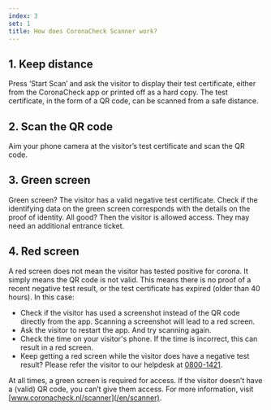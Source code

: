 ```yaml
---
index: 3
set: 1
title: How does CoronaCheck Scanner work?
---
```

## 1. Keep distance

Press ‘Start Scan’ and ask the visitor to display their test certificate, either from the CoronaCheck app or printed off as a hard copy. The test certificate, in the form of a QR code, can be scanned from a safe distance. 

## 2. Scan the QR code

Aim your phone camera at the visitor’s test certificate and scan the QR code.

## 3. Green screen

Green screen? The visitor has a valid negative test certificate. Check if the identifying data on the green screen corresponds with the details on the proof of identity. All good? Then the visitor is allowed access. They may need an additional entrance ticket. 

## 4. Red screen
A red screen does not mean the visitor has tested positive for corona. It simply means the QR code is not valid. This means there is no proof of a recent negative test result, or the test certificate has expired (older than 40 hours). In this case:

- Check if the visitor has used a screenshot instead of the QR code directly from the app. Scanning a screenshot will lead to a red screen.
- Ask the visitor to restart the app. And try scanning again. 
- Check the time on your visitor's phone. If the time is incorrect, this can result in a red screen.
- Keep getting a red screen while the visitor does have a negative test result? Please refer the visitor to our helpdesk at <a href="tel:0800-1421">0800-1421</a>.

At all times, a green screen is required for access. If the visitor doesn’t have a (valid) QR code, you can’t give them access. For more information, visit [www.coronacheck.nl/scanner](/en/scanner).
